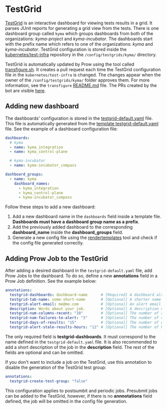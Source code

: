 # TestGrid

[TestGrid](https://testgrid.k8s.io) is an interactive dashboard for viewing tests results in a grid. It parses JUnit reports for generating a grid view from the tests.
There is one dashboard group called `kyma` which groups dashboards from both of the organizations: *kyma-project* and *kyma-incubator*. The dashboards start with the prefix name which refers to one of the organizations: *kyma* and *kyma-incubator*.
TestGrid configuration is stored inside the [kubernetes/test-infra](https://github.com/kubernetes/test-infra/tree/master/config/testgrids/kyma) repository in the `/config/testgrids/kyma/` directory.

TestGrid is automatically updated by Prow using the tool called [transfigure.sh](https://github.com/kubernetes/test-infra/tree/master/testgrid/cmd/transfigure).
It creates a pull request each time the TestGrid configuration file in the `kubernetes/test-infra` is changed. The changes appear when the owner of the `/config/testgrids/kyma/` folder approves them. For more information, see the `transfigure` [README.md](https://github.com/kubernetes/test-infra/blob/master/testgrid/cmd/transfigure/README.md) file.
The PRs created by the bot are visible [here](https://github.com/kubernetes/test-infra/pulls?q=is%3Apr+%22Update+TestGrid+for+kyma).

## Adding new dashboard

The dashboards' configuration is stored in the [testgrid-default.yaml](https://github.com/kyma-project/test-infra/tree/main/prow/testgrid-default.yaml) file.
This file is automatically generated from the [template testgrid-default.yaml](https://github.com/kyma-project/test-infra/blob/main/templates/templates/testgrid-default.yaml) file. See the example of a dashboard configuration file:
```yaml
dashboards:
  # kyma
  - name: kyma_integration
  - name: kyma_control-plane

  # kyma-incubator
  - name: kyma-incubator_compass

dashboard_groups:
  - name: kyma
    dashboard_names:
      - kyma_integration
      - kyma_control-plane
      - kyma-incubator_compass
```
Follow these steps to add a new dashboard:

1. Add a new dashboard name in the `dashboards` field inside a template file. **Dashboards must have a dashboard group name as a prefix**.
2. Add the previously added dashboard to the corresponding **dashboard_name** inside the **dashboard_groups** field.
3. Generate a new config file using the [rendertemplates](https://github.com/kyma-project/test-infra/tree/main/development/tools/cmd/rendertemplates) tool and check if the config file generated correctly.

## Adding Prow Job to the TestGrid

After adding a desired dashboard in the `testgrid-default.yaml` file, add Prow Jobs to the dashboard. To do so, define a new **annotations** field in a Prow Job definition. See the example below:
```yaml
annotations:
  testgrid-dashboards: dashboard-name      # [Required] A dashboard already defined in a config.yaml.
  testgrid-tab-name: some-short-name       # [Optional] A shorter name for the tab. If omitted, just uses the job name.
  testgrid-alert-email: me@me.com          # [Optional] An alert email that will be applied to the tab created in the first dashboard specified in testgrid-dashboards.
  description: Words about your job.       # [Optional] A description of your job. If omitted, only the job name is used.
  testgrid-num-columns-recent: "10"        # [Optional] The number of runs in a row that can be omitted before the run is considered stale. The default value is 10.
  testgrid-num-failures-to-alert: "3"      # [Optional] The number of continuous failures before sending an email. The default value is 3.
  testgrid-days-of-results: "15"           # [Optional] The number of days for which the results are visible. The default value is 15.
  testgrid-alert-stale-results-hours: "12" # [Optional] The number of hours that pass with no results after which the email is sent. The default value is 12.
```

The only required field is **testgrid-dashboards**. It must correspond to the name defined in the `testgrid-default.yaml` file. It is also recommended to add a short description of the job in the **description** field.
The rest of the fields are optional and can be omitted.

If you don't want to include a job on the TestGrid, use this annotation to disable the generation of the TestGrid test group:
```yaml
annotations:
  testgrid-create-test-group: "false"
```

This configuration applies to postsumbit and periodic jobs. Presubmit jobs can be added to the TestGrid, however, if there is no **annnotations** field defined, the job will be omitted in the config file generation.
